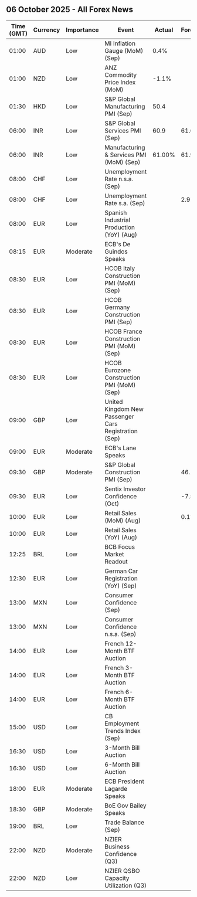## 06 October 2025 - All Forex News

| Time (GMT) | Currency | Importance | Event | Actual | Forecast | Previous |
|------|----------|------------|-------|--------|----------|----------|
| 01:00 | AUD | Low | MI Inflation Gauge (MoM) (Sep) | 0.4% |  | -0.3% |
| 01:00 | NZD | Low | ANZ Commodity Price Index (MoM) | -1.1% |  | 0.7% |
| 01:30 | HKD | Low | S&P Global Manufacturing PMI (Sep) | 50.4 |  | 50.7 |
| 06:00 | INR | Low | S&P Global Services PMI (Sep) | 60.9 | 61.6 | 63.2 |
| 06:00 | INR | Low | Manufacturing & Services PMI (MoM) (Sep) | 61.00% | 61.90% | 62.90% |
| 08:00 | CHF | Low | Unemployment Rate n.s.a. (Sep) |  |  | 2.8% |
| 08:00 | CHF | Low | Unemployment Rate s.a. (Sep) |  | 2.9% | 2.9% |
| 08:00 | EUR | Low | Spanish Industrial Production (YoY) (Aug) |  |  | 2.5% |
| 08:15 | EUR | Moderate | ECB's De Guindos Speaks |  |  |  |
| 08:30 | EUR | Low | HCOB Italy Construction PMI (MoM) (Sep) |  |  | 47.7 |
| 08:30 | EUR | Low | HCOB Germany Construction PMI (Sep) |  |  | 46.0 |
| 08:30 | EUR | Low | HCOB France Construction PMI (MoM) (Sep) |  |  | 46.7 |
| 08:30 | EUR | Low | HCOB Eurozone Construction PMI (MoM) (Sep) |  |  | 46.7 |
| 09:00 | GBP | Low | United Kingdom New Passenger Cars Registration (Sep) |  |  | 82,908.0 |
| 09:00 | EUR | Moderate | ECB's Lane Speaks |  |  |  |
| 09:30 | GBP | Moderate | S&P Global Construction PMI (Sep) |  | 46.1 | 45.5 |
| 09:30 | EUR | Low | Sentix Investor Confidence (Oct) |  | -7.5 | -9.2 |
| 10:00 | EUR | Low | Retail Sales (MoM) (Aug) |  | 0.1% | -0.5% |
| 10:00 | EUR | Low | Retail Sales (YoY) (Aug) |  |  | 2.2% |
| 12:25 | BRL | Low | BCB Focus Market Readout |  |  |  |
| 12:30 | EUR | Low | German Car Registration (YoY) (Sep) |  |  | 5.0% |
| 13:00 | MXN | Low | Consumer Confidence (Sep) |  |  | 46.7 |
| 13:00 | MXN | Low | Consumer Confidence n.s.a. (Sep) |  |  | 46.5 |
| 14:00 | EUR | Low | French 12-Month BTF Auction |  |  | 2.058% |
| 14:00 | EUR | Low | French 3-Month BTF Auction |  |  | 1.979% |
| 14:00 | EUR | Low | French 6-Month BTF Auction |  |  | 2.042% |
| 15:00 | USD | Low | CB Employment Trends Index (Sep) |  |  | 106.41 |
| 16:30 | USD | Low | 3-Month Bill Auction |  |  | 3.860% |
| 16:30 | USD | Low | 6-Month Bill Auction |  |  | 3.715% |
| 18:00 | EUR | Moderate | ECB President Lagarde Speaks |  |  |  |
| 18:30 | GBP | Moderate | BoE Gov Bailey Speaks |  |  |  |
| 19:00 | BRL | Low | Trade Balance (Sep) |  |  | 6.12B |
| 22:00 | NZD | Moderate | NZIER Business Confidence (Q3) |  |  | 22% |
| 22:00 | NZD | Low | NZIER QSBO Capacity Utilization (Q3) |  |  | 89.4% |
